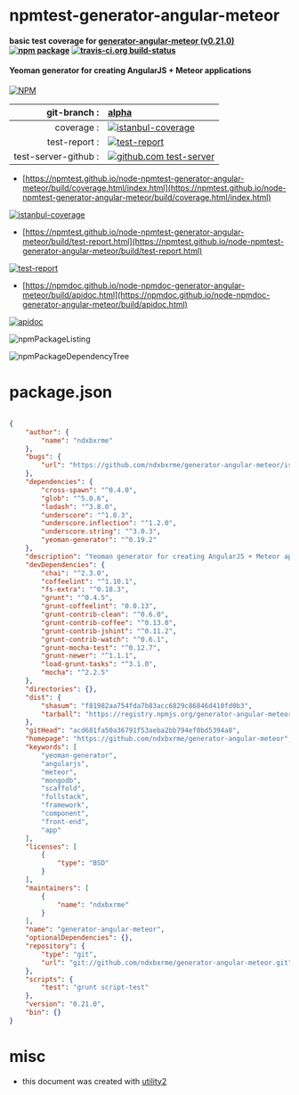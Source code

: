 # npmtest-generator-angular-meteor

#### basic test coverage for  [generator-angular-meteor (v0.21.0)](https://github.com/ndxbxrme/generator-angular-meteor)  [![npm package](https://img.shields.io/npm/v/npmtest-generator-angular-meteor.svg?style=flat-square)](https://www.npmjs.org/package/npmtest-generator-angular-meteor) [![travis-ci.org build-status](https://api.travis-ci.org/npmtest/node-npmtest-generator-angular-meteor.svg)](https://travis-ci.org/npmtest/node-npmtest-generator-angular-meteor)

#### Yeoman generator for creating AngularJS + Meteor applications

[![NPM](https://nodei.co/npm/generator-angular-meteor.png?downloads=true&downloadRank=true&stars=true)](https://www.npmjs.com/package/generator-angular-meteor)

| git-branch : | [alpha](https://github.com/npmtest/node-npmtest-generator-angular-meteor/tree/alpha)|
|--:|:--|
| coverage : | [![istanbul-coverage](https://npmtest.github.io/node-npmtest-generator-angular-meteor/build/coverage.badge.svg)](https://npmtest.github.io/node-npmtest-generator-angular-meteor/build/coverage.html/index.html)|
| test-report : | [![test-report](https://npmtest.github.io/node-npmtest-generator-angular-meteor/build/test-report.badge.svg)](https://npmtest.github.io/node-npmtest-generator-angular-meteor/build/test-report.html)|
| test-server-github : | [![github.com test-server](https://npmtest.github.io/node-npmtest-generator-angular-meteor/GitHub-Mark-32px.png)](https://npmtest.github.io/node-npmtest-generator-angular-meteor/build/app/index.html) | | build-artifacts : | [![build-artifacts](https://npmtest.github.io/node-npmtest-generator-angular-meteor/glyphicons_144_folder_open.png)](https://github.com/npmtest/node-npmtest-generator-angular-meteor/tree/gh-pages/build)|

- [https://npmtest.github.io/node-npmtest-generator-angular-meteor/build/coverage.html/index.html](https://npmtest.github.io/node-npmtest-generator-angular-meteor/build/coverage.html/index.html)

[![istanbul-coverage](https://npmtest.github.io/node-npmtest-generator-angular-meteor/build/screenCapture.buildCi.browser.%252Ftmp%252Fbuild%252Fcoverage.lib.html.png)](https://npmtest.github.io/node-npmtest-generator-angular-meteor/build/coverage.html/index.html)

- [https://npmtest.github.io/node-npmtest-generator-angular-meteor/build/test-report.html](https://npmtest.github.io/node-npmtest-generator-angular-meteor/build/test-report.html)

[![test-report](https://npmtest.github.io/node-npmtest-generator-angular-meteor/build/screenCapture.buildCi.browser.%252Ftmp%252Fbuild%252Ftest-report.html.png)](https://npmtest.github.io/node-npmtest-generator-angular-meteor/build/test-report.html)

- [https://npmdoc.github.io/node-npmdoc-generator-angular-meteor/build/apidoc.html](https://npmdoc.github.io/node-npmdoc-generator-angular-meteor/build/apidoc.html)

[![apidoc](https://npmdoc.github.io/node-npmdoc-generator-angular-meteor/build/screenCapture.buildCi.browser.%252Ftmp%252Fbuild%252Fapidoc.html.png)](https://npmdoc.github.io/node-npmdoc-generator-angular-meteor/build/apidoc.html)

![npmPackageListing](https://npmtest.github.io/node-npmtest-generator-angular-meteor/build/screenCapture.npmPackageListing.svg)

![npmPackageDependencyTree](https://npmtest.github.io/node-npmtest-generator-angular-meteor/build/screenCapture.npmPackageDependencyTree.svg)



# package.json

```json

{
    "author": {
        "name": "ndxbxrme"
    },
    "bugs": {
        "url": "https://github.com/ndxbxrme/generator-angular-meteor/issues"
    },
    "dependencies": {
        "cross-spawn": "^0.4.0",
        "glob": "^5.0.6",
        "lodash": "^3.8.0",
        "underscore": "^1.8.3",
        "underscore.inflection": "^1.2.0",
        "underscore.string": "^3.0.3",
        "yeoman-generator": "^0.19.2"
    },
    "description": "Yeoman generator for creating AngularJS + Meteor applications",
    "devDependencies": {
        "chai": "^2.3.0",
        "coffeelint": "^1.10.1",
        "fs-extra": "^0.18.3",
        "grunt": "^0.4.5",
        "grunt-coffeelint": "0.0.13",
        "grunt-contrib-clean": "^0.6.0",
        "grunt-contrib-coffee": "^0.13.0",
        "grunt-contrib-jshint": "^0.11.2",
        "grunt-contrib-watch": "^0.6.1",
        "grunt-mocha-test": "^0.12.7",
        "grunt-newer": "^1.1.1",
        "load-grunt-tasks": "^3.1.0",
        "mocha": "^2.2.5"
    },
    "directories": {},
    "dist": {
        "shasum": "f81982aa754fda7b83acc6829c86846d410fd0b3",
        "tarball": "https://registry.npmjs.org/generator-angular-meteor/-/generator-angular-meteor-0.21.0.tgz"
    },
    "gitHead": "acd681fa50a36791f53aeba2bb794ef0bd5394a8",
    "homepage": "https://github.com/ndxbxrme/generator-angular-meteor",
    "keywords": [
        "yeoman-generator",
        "angularjs",
        "meteor",
        "mongodb",
        "scaffold",
        "fullstack",
        "framework",
        "component",
        "front-end",
        "app"
    ],
    "licenses": [
        {
            "type": "BSD"
        }
    ],
    "maintainers": [
        {
            "name": "ndxbxrme"
        }
    ],
    "name": "generator-angular-meteor",
    "optionalDependencies": {},
    "repository": {
        "type": "git",
        "url": "git://github.com/ndxbxrme/generator-angular-meteor.git"
    },
    "scripts": {
        "test": "grunt script-test"
    },
    "version": "0.21.0",
    "bin": {}
}
```



# misc
- this document was created with [utility2](https://github.com/kaizhu256/node-utility2)

